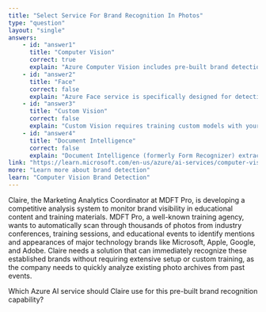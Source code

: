 ```yaml
---
title: "Select Service For Brand Recognition In Photos"
type: "question"
layout: "single"
answers:
    - id: "answer1"
      title: "Computer Vision"
      correct: true
      explain: "Azure Computer Vision includes pre-built brand detection capabilities that can identify well-known logos and brands in images without requiring custom training."
    - id: "answer2"
      title: "Face"
      correct: false
      explain: "Azure Face service is specifically designed for detecting, recognizing, and analyzing human faces in images, not brands or logos."
    - id: "answer3"
      title: "Custom Vision"
      correct: false
      explain: "Custom Vision requires training custom models with your own images, while this scenario needs a pre-built solution for well-known brands."
    - id: "answer4"
      title: "Document Intelligence"
      correct: false
      explain: "Document Intelligence (formerly Form Recognizer) extracts text and structured data from documents, not visual brand recognition from photographs."
link: "https://learn.microsoft.com/en-us/azure/ai-services/computer-vision/concept-brand-detection"
more: "Learn more about brand detection"
learn: "Computer Vision Brand Detection"
---
```


Claire, the Marketing Analytics Coordinator at MDFT Pro, is developing a competitive analysis system to monitor brand visibility in educational content and training materials. MDFT Pro, a well-known training agency, wants to automatically scan through thousands of photos from industry conferences, training sessions, and educational events to identify mentions and appearances of major technology brands like Microsoft, Apple, Google, and Adobe. Claire needs a solution that can immediately recognize these established brands without requiring extensive setup or custom training, as the company needs to quickly analyze existing photo archives from past events.

Which Azure AI service should Claire use for this pre-built brand recognition capability?